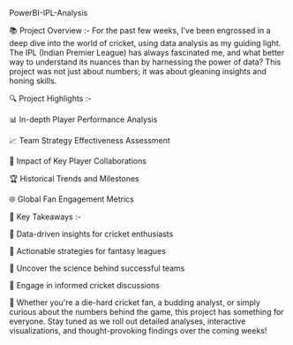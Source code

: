 PowerBI-IPL-Analysis

📚 Project Overview :- For the past few weeks, I've been engrossed in a deep dive into the world of cricket, using data analysis as my guiding light. The IPL (Indian Premier League) has always fascinated me, and what better way to understand its nuances than by harnessing the power of data? This project was not just about numbers; it was about gleaning insights and honing skills.

🔍 Project Highlights :-

📊 In-depth Player Performance Analysis

📈 Team Strategy Effectiveness Assessment

🤝 Impact of Key Player Collaborations

🏆 Historical Trends and Milestones

🌐 Global Fan Engagement Metrics

🔑 Key Takeaways :-

📌 Data-driven insights for cricket enthusiasts

📌 Actionable strategies for fantasy leagues

📌 Uncover the science behind successful teams

📌 Engage in informed cricket discussions

📣 Whether you're a die-hard cricket fan, a budding analyst, or simply curious about the numbers behind the game, this project has something for everyone. Stay tuned as we roll out detailed analyses, interactive visualizations, and thought-provoking findings over the coming weeks!
